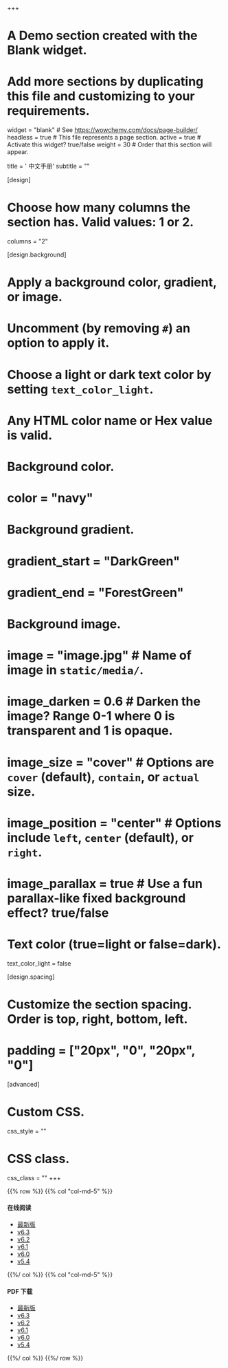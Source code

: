 +++
# A Demo section created with the Blank widget.
# Add more sections by duplicating this file and customizing to your requirements.

widget = "blank"  # See https://wowchemy.com/docs/page-builder/
headless = true  # This file represents a page section.
active = true  # Activate this widget? true/false
weight = 30  # Order that this section will appear.

title = '<i class="fas fa-book"></i> 中文手册'
subtitle = ""

[design]
  # Choose how many columns the section has. Valid values: 1 or 2.
  columns = "2"

[design.background]
  # Apply a background color, gradient, or image.
  #   Uncomment (by removing `#`) an option to apply it.
  #   Choose a light or dark text color by setting `text_color_light`.
  #   Any HTML color name or Hex value is valid.

  # Background color.
  # color = "navy"

  # Background gradient.
  # gradient_start = "DarkGreen"
  # gradient_end = "ForestGreen"

  # Background image.
  # image = "image.jpg"  # Name of image in `static/media/`.
  # image_darken = 0.6  # Darken the image? Range 0-1 where 0 is transparent and 1 is opaque.
  # image_size = "cover"  #  Options are `cover` (default), `contain`, or `actual` size.
  # image_position = "center"  # Options include `left`, `center` (default), or `right`.
  # image_parallax = true  # Use a fun parallax-like fixed background effect? true/false

  # Text color (true=light or false=dark).
  text_color_light = false

[design.spacing]
  # Customize the section spacing. Order is top, right, bottom, left.
  # padding = ["20px", "0", "20px", "0"]

[advanced]
 # Custom CSS.
 css_style = ""

 # CSS class.
 css_class = ""
+++

{{% row %}}
{{% col "col-md-5" %}}

#### <i class="fab fa-html5"></i> 在线阅读

- [最新版](https://docs.gmt-china.org/latest/)
- [v6.3](https://docs.gmt-china.org/6.3/)
- [v6.2](https://docs.gmt-china.org/6.2/)
- [v6.1](https://docs.gmt-china.org/6.1/)
- [v6.0](https://docs.gmt-china.org/6.0/)
- [v5.4](https://docs.gmt-china.org/5.4/)

{{%/ col %}}
{{% col "col-md-5" %}}

#### <i class="far fa-file-pdf"></i> PDF 下载

- [最新版](https://docs.gmt-china.org/6.3/GMT_docs.pdf)
- [v6.3](https://docs.gmt-china.org/6.3/GMT_docs.pdf)
- [v6.2](https://docs.gmt-china.org/6.2/GMT_docs.pdf)
- [v6.1](https://docs.gmt-china.org/6.1/GMT_docs.pdf)
- [v6.0](https://docs.gmt-china.org/6.0/GMT_docs.pdf)
- [v5.4](https://docs.gmt-china.org/5.4/GMT_docs.pdf)

{{%/ col %}}
{{%/ row %}}
